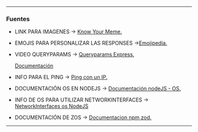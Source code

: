 ***
### Fuentes ###

* LINK PARA IMAGENES -> [Know Your Meme.](https://knowyourmeme.com/)
* EMOJIS PARA PERSONALIZAR LAS RESPONSES ->[Emojipedia.](https://emojipedia.org/)
* VIDEO QUERYPARAMS -> [Queryparams Express.](https://www.youtube.com/watch?v=--TQwiNIw28&t=315s)

  <u> Documentación </u>
* INFO PARA EL PING -> [Ping con un IP.](https://kinsta.com/es/base-de-conocimiento/como-hacer-ping-a-una-direccion-ip/)
* DOCUMENTACIÓN OS EN NODEJS -> [Documentación nodeJS - OS.](https://nodejs.org/api/os.html)
* INFO DE OS PARA UTILIZAR NETWORKINTERFACES -> [NetworkInterfaces os NodeJS](https://www.geeksforgeeks.org/node-js-os-networkinterfaces-method/)
* DOCUMENTACIÓN DE ZOS -> [Documentacion npm zod.](https://www.npmjs.com/package/zod)

***
